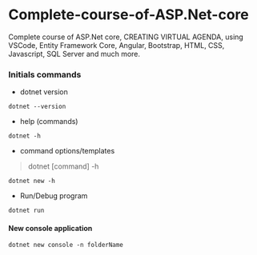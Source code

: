 # Complete-course-of-ASP.Net-core
 Complete  course of ASP.Net core, CREATING VIRTUAL AGENDA, using VSCode, Entity Framework Core, Angular, Bootstrap, HTML, CSS, Javascript, SQL Server and much more.
 
 ### Initials commands
 * dotnet version
 ```
 dotnet --version
 ```
 * help (commands)
 ```
 dotnet -h
 ```
 * command options/templates
 > dotnet [command] -h
 ```
 dotnet new -h 
 ```
 * Run/Debug program
 ```
 dotnet run
 ```
 #### New console application 
 ```
 dotnet new console -n folderName
 ```
